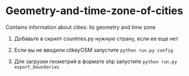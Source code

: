 # Geometry-and-time-zone-of-cities
Contains information about cities: its geometry and time zone


1. Добавьте в скрипт countries.py нужную страну, если ее еще нет

2. Если вы не вводили clikeyOSM запустите `python run.py config`

3. Для загрузки геометрий в формате shp запустите `python run.py export_boundaries`